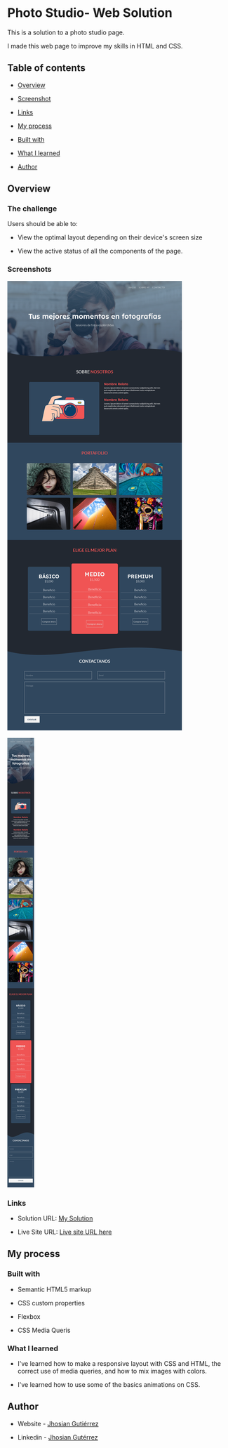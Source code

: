 
# Photo Studio- Web Solution

  

  

This is a solution to a photo studio page.

I made this web page to improve my skills in HTML and CSS.

  

  

## Table of contents

  

  

-  [Overview](#overview)

  

-  [Screenshot](#screenshot)

  

-  [Links](#links)

  

-  [My process](#my-process)

  

-  [Built with](#built-with)

  

-  [What I learned](#what-i-learned)

  
  

-  [Author](#author)

  
  

  

  

## Overview

  

  

### The challenge

  

  

Users should be able to:

  

  

- View the optimal layout depending on their device's screen size

- View the active status of all the components of the page.

  

  

### Screenshots

  

  

![Desktop Screenshot](./images/screenshot-d.png)

  

![Mobile Screenshot](./images/screenshot-m.png)

  

  

### Links

  

  

- Solution URL: [My Solution](https://github.com/JhosianGtZ/photo-studio)

  

- Live Site URL: [Live site URL here](https://jhosiangtz.github.io/photo-studio)

  

  

## My process

  

  

### Built with

  

  

- Semantic HTML5 markup

  

- CSS custom properties

  

- Flexbox

- CSS Media Queris

  
  
  

  
  

### What I learned

  

  

- I've learned how to make a responsive layout with CSS and HTML, the correct use of media queries, and how to mix images with colors.

- I've learned how to use some of the basics animations on CSS.
  
  

  

## Author

  

  

- Website - [Jhosian Gutiérrez](https://jhosiangtz.github.io/portfolio/)

  

- Linkedin - [Jhosian Gutérrez](https://www.linkedin.com/in/jhosiangtz)
